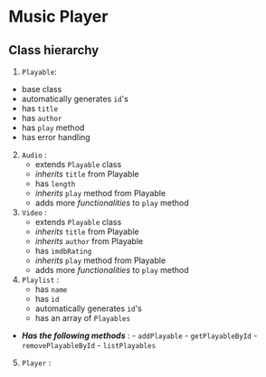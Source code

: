 # Music Player
## Class hierarchy
1. `Playable`:
  - base class
  - automatically generates `id`'s
  - has `title`
  - has `author`
  - has `play` method
  - has error handling
2. `Audio` :
    - extends `Playable` class
    - *inherits* `title` from Playable
    - has `length`
    - *inherits* `play` method from Playable
    - adds more *functionalities* to `play` method
3. `Video` :
    - extends `Playable` class
    - *inherits* `title` from Playable
    - *inherits* `author` from Playable
    - has `imdbRating`
    - *inherits* `play` method from Playable
    - adds more *functionalities* to `play` method
4. `Playlist` :
    - has `name`
    - has `id`
    - automatically generates `id`'s
    - has an array of `Playables`
  -  ***Has the following methods*** :
    - `addPlayable`
    - `getPlayableById`
    - `removePlayableById`
    - `listPlayables`
5. `Player` :
